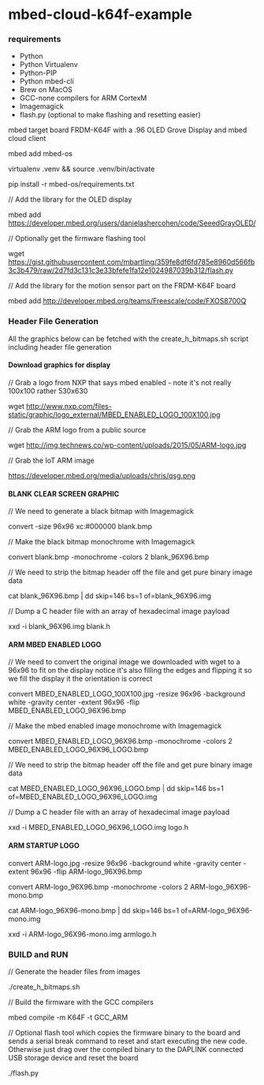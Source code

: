 # mbed-cloud-k64f-example

### requirements

- Python
- Python Virtualenv
- Python-PIP
- Python mbed-cli
- Brew on MacOS
- GCC-none compilers for ARM CortexM
- Imagemagick
- flash.py (optional to make flashing and resetting easier)

mbed target board FRDM-K64F with a .96 OLED Grove Display and mbed cloud client

<!---
mbed new mbed-cloud-k64f-example && cd mbed-cloud-k64f-example
-->

mbed add mbed-os

virtualenv .venv && source .venv/bin/activate

pip install -r mbed-os/requirements.txt

// Add the library for the OLED display

mbed add https://developer.mbed.org/users/danielashercohen/code/SeeedGrayOLED/

// Optionally get the firmware flashing tool

wget https://gist.githubusercontent.com/mbartling/359fe8df6fd785e8960d566fb3c3b479/raw/2d7fd3c131c3e33bfefe1fa12e1024987039b312/flash.py

// Add the library for the motion sensor part on the FRDM-K64F board

mbed add http://developer.mbed.org/teams/Freescale/code/FXOS8700Q

### Header File Generation

All the graphics below can be fetched with the create_h_bitmaps.sh script including header file generation

#### Download graphics for display
// Grab a logo from NXP that says mbed enabled - note it's not really 100x100 rather 530x630

wget http://www.nxp.com/files-static/graphic/logo_external/MBED_ENABLED_LOGO_100X100.jpg

// Grab the ARM logo from a public source

wget http://img.technews.co/wp-content/uploads/2015/05/ARM-logo.jpg

// Grab the IoT ARM image

https://developer.mbed.org/media/uploads/chris/qsg.png


#### BLANK CLEAR SCREEN GRAPHIC

// We need to generate a black bitmap with Imagemagick

convert -size 96x96 xc:#000000 blank.bmp

// Make the black bitmap monochrome with Imagemagick

convert blank.bmp -monochrome -colors 2 blank_96X96.bmp

// We need to strip the bitmap header off the file and get pure binary image data

cat blank_96X96.bmp | dd skip=146 bs=1 of=blank_96X96.img

// Dump a C header file with an array of hexadecimal image payload

xxd -i blank_96X96.img blank.h

#### ARM MBED ENABLED LOGO

// We need to convert the original image we downloaded with wget to a 96x96 to fit on the display
notice it's also filling the edges and flipping it so we fill the display it the orientation is correct

convert MBED_ENABLED_LOGO_100X100.jpg -resize 96x96 -background white -gravity center -extent 96x96 -flip MBED_ENABLED_LOGO_96X96.bmp

// Make the mbed enabled image monochrome with Imagemagick

convert MBED_ENABLED_LOGO_96X96.bmp -monochrome -colors 2 MBED_ENABLED_LOGO_96X96_LOGO.bmp

// We need to strip the bitmap header off the file and get pure binary image data

cat MBED_ENABLED_LOGO_96X96_LOGO.bmp | dd skip=146 bs=1 of=MBED_ENABLED_LOGO_96X96_LOGO.img

// Dump a C header file with an array of hexadecimal image payload

xxd -i MBED_ENABLED_LOGO_96X96_LOGO.img logo.h

#### ARM STARTUP LOGO

convert ARM-logo.jpg -resize 96x96 -background white -gravity center -extent 96x96 -flip ARM-logo_96X96.bmp

convert ARM-logo_96X96.bmp -monochrome -colors 2 ARM-logo_96X96-mono.bmp

cat ARM-logo_96X96-mono.bmp | dd skip=146 bs=1 of=ARM-logo_96X96-mono.img

xxd -i ARM-logo_96X96-mono.img armlogo.h

### BUILD and RUN

// Generate the header files from images

./create_h_bitmaps.sh

// Build the firmware with the GCC compilers

mbed compile -m K64F -t GCC_ARM

// Optional flash tool which copies the firmware binary to the board and sends a serial break
command to reset and start executing the new code.  Otherwise just drag over the compiled
binary to the DAPLINK connected USB storage device and reset the board

./flash.py